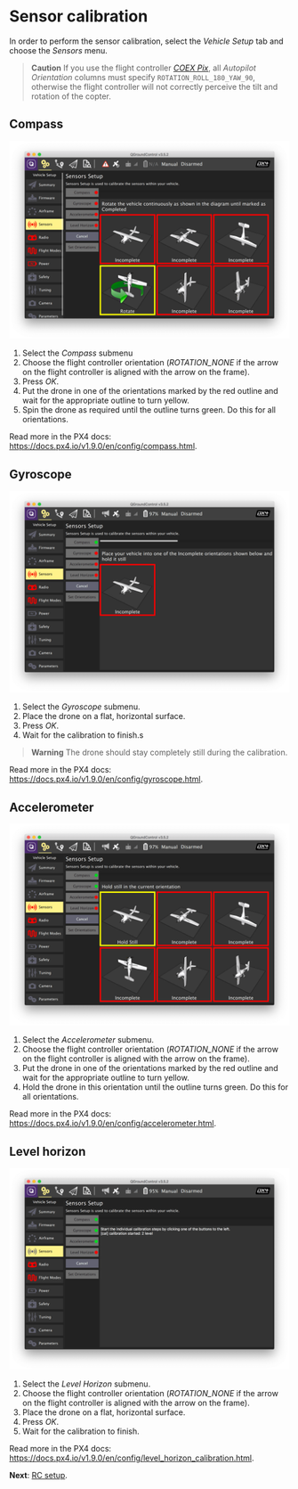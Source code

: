 # Sensor calibration

In order to perform the sensor calibration, select the *Vehicle Setup* tab and choose the *Sensors* menu.

> **Caution** If you use the flight controller [*COEX Pix*](coex_pix.md), all *Autopilot Orientation* columns must specify `ROTATION_ROLL_180_YAW_90`, otherwise the flight controller will not correctly perceive the tilt and rotation of the copter.

## Compass

<img src="../assets/qgc-cal-compass.png" alt="QGroundControl compass calibration" class="zoom">

1. Select the *Compass* submenu
2. Choose the flight controller orientation (*ROTATION_NONE* if the arrow on the flight controller is aligned with the arrow on the frame).
3. Press *OK*.
4. Put the drone in one of the orientations marked by the red outline and wait for the appropriate outline to turn yellow.
5. Spin the drone as required until the outline turns green. Do this for all orientations.

Read more in the PX4 docs: https://docs.px4.io/v1.9.0/en/config/compass.html.

## Gyroscope

<img src="../assets/qgc-cal-gyro.png" alt="QGroundControl gyroscope calibration" class="zoom">

1. Select the *Gyroscope* submenu.
2. Place the drone on a flat, horizontal surface.
3. Press *OK*.
4. Wait for the calibration to finish.s

> **Warning** The drone should stay completely still during the calibration.

Read more in the PX4 docs: https://docs.px4.io/v1.9.0/en/config/gyroscope.html.

## Accelerometer

<img src="../assets/qgc-cal-acc.png" alt="QGroundControl accelerometer calibration" class="zoom">

1. Select the *Accelerometer* submenu.
2. Choose the flight controller orientation (*ROTATION_NONE* if the arrow on the flight controller is aligned with the arrow on the frame).
3. Put the drone in one of the orientations marked by the red outline and wait for the appropriate outline to turn yellow.
4. Hold the drone in this orientation until the outline turns green. Do this for all orientations.

Read more in the PX4 docs: https://docs.px4.io/v1.9.0/en/config/accelerometer.html.

## Level horizon

<img src="../assets/qgc-cal-level.png" alt="QGroundControl level horizon calibration" class="zoom">

1. Select the *Level Horizon* submenu.
2. Choose the flight controller orientation (*ROTATION_NONE* if the arrow on the flight controller is aligned with the arrow on the frame).
3. Place the drone on a flat, horizontal surface.
4. Press *OK*.
5. Wait for the calibration to finish.

Read more in the PX4 docs: https://docs.px4.io/v1.9.0/en/config/level_horizon_calibration.html.

**Next**: [RC setup](radio.md).
